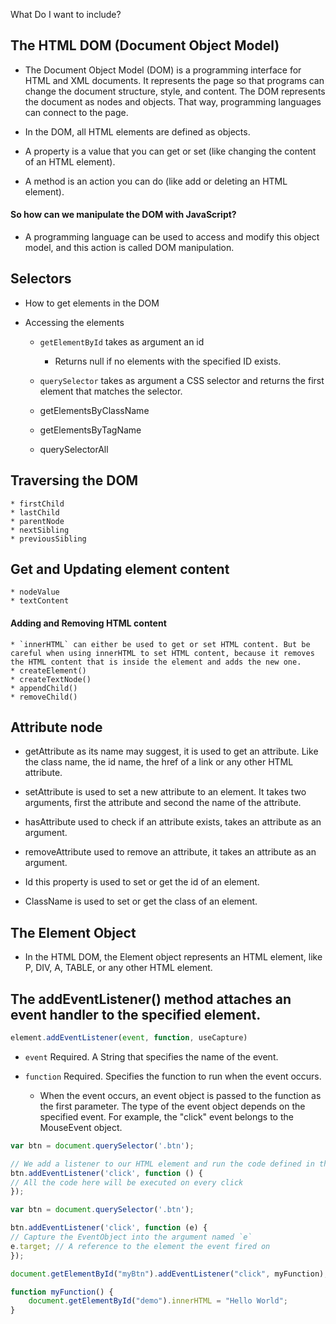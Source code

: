 
What Do I want to include?

## The HTML DOM (Document Object Model)

* The Document Object Model (DOM) is a programming interface for HTML and XML documents. It represents the page so that programs can change the document structure, style, and content. The DOM represents the document as nodes and objects. That way, programming languages can connect to the page.

* In the DOM, all HTML elements are defined as objects.

* A property is a value that you can get or set (like changing the content of an HTML element).

* A method is an action you can do (like add or deleting an HTML element).


#### So how can we manipulate the DOM with JavaScript?
 
* A programming language can be used to access and modify this object model, and this action is called DOM manipulation.



## Selectors
* How to get elements in the DOM

* Accessing the elements
    * `getElementById` takes as argument an id
        * Returns null if no elements with the specified ID exists.

    * `querySelector` takes as argument a CSS selector and returns the first element that matches the selector.
    * getElementsByClassName
    * getElementsByTagName
    * querySelectorAll


## Traversing the DOM

    * firstChild
    * lastChild
    * parentNode
    * nextSibling
    * previousSibling

## Get and Updating element content

    * nodeValue
    * textContent

#### Adding and Removing HTML content

    * `innerHTML` can either be used to get or set HTML content. But be careful when using innerHTML to set HTML content, because it removes the HTML content that is inside the element and adds the new one.
    * createElement()
    * createTextNode()
    * appendChild()
    * removeChild()

## Attribute node

* getAttribute as its name may suggest, it is used to get an attribute. Like the class name, the id name, the href of a link or any other HTML attribute.

* setAttribute is used to set a new attribute to an element. It takes two arguments, first the attribute and second the name of the attribute.

* hasAttribute used to check if an attribute exists, takes an attribute as an argument.

* removeAttribute used to remove an attribute, it takes an attribute as an argument.

* Id this property is used to set or get the id of an element.

* ClassName is used to set or get the class of an element.



## The Element Object

* In the HTML DOM, the Element object represents an HTML element, like P, DIV, A, TABLE, or any other HTML element.

## The addEventListener() method attaches an event handler to the specified element.
```javascript
element.addEventListener(event, function, useCapture)
```
* `event` Required. A String that specifies the name of the event.

* `function` Required. Specifies the function to run when the event occurs.

    * When the event occurs, an event object is passed to the function as the first parameter. The type of the event object depends on the specified event. For example, the "click" event belongs to the MouseEvent object.

```javascript
var btn = document.querySelector('.btn');

// We add a listener to our HTML element and run the code defined in the function when the 'click' event occurs 
btn.addEventListener('click', function () {
// All the code here will be executed on every click
});
```

```javascript
var btn = document.querySelector('.btn');

btn.addEventListener('click', function (e) {
// Capture the EventObject into the argument named `e`
e.target; // A reference to the element the event fired on
});
```



```javascript
document.getElementById("myBtn").addEventListener("click", myFunction);

function myFunction() {
    document.getElementById("demo").innerHTML = "Hello World";
}
```


